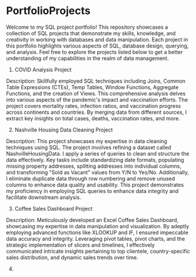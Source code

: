 # PortfolioProjects

Welcome to my SQL project portfolio! This repository showcases a collection of SQL projects that demonstrate my skills, knowledge, and creativity in working with databases and data manipulation. Each project in this portfolio highlights various aspects of SQL, database design, querying, and analysis. Feel free to explore the projects listed below to get a better understanding of my capabilities in the realm of data management.

1. COVID Analysis Project

Description: Skillfully employed SQL techniques including Joins, Common Table Expressions (CTEs), Temp Tables, Window Functions, Aggregate Functions, and the          creation of Views. This comprehensive analysis delves into various aspects of the pandemic's impact and vaccination efforts. The project covers mortality rates,       infection ratios, and vaccination progress across continents and countries. By merging data from different sources, I extract key insights on total cases, deaths,     vaccination rates, and more. 

2. Nashville Housing Data Cleaning Project

Description: This project showcases my expertise in data cleaning techniques using SQL. The project involves refining a dataset called NashvilleHousingData. I apply a series of queries to clean and structure the data effectively. Key tasks include standardizing date formats, populating missing property addresses, splitting addresses into individual columns, and transforming "Sold as Vacant" values from Y/N to Yes/No. Additionally, I eliminate duplicate data through row numbering and remove unused columns to enhance data quality and usability. This project demonstrates my proficiency in employing SQL queries to enhance data integrity and facilitate downstream analysis.

3. Coffee Sales Dashboard Project

Description: Meticulously developed an Excel Coffee Sales Dashboard, showcasing my expertise in data manipulation and visualization. By adeptly employing advanced functions like XLOOKUP and IF, I ensured impeccable data accuracy and integrity. Leveraging pivot tables, pivot charts, and the strategic implementation of slicers and timelines, I effectively communicated intricate insights pertaining to top clientele, country-specific sales distribution, and dynamic sales trends over time.

4. 
